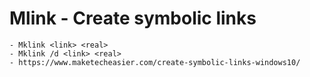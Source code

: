 # Mlink - Create symbolic links
	- Mklink <link> <real>
	- Mklink /d <link> <real>
	- https://www.maketecheasier.com/create-symbolic-links-windows10/
